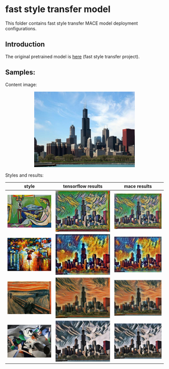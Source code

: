 fast style transfer model
=====

This folder contains fast style transfer MACE model deployment configurations.

Introduction
---
The original pretrained model is [here](https://github.com/lengstrom/fast-style-transfer) (fast style transfer project).

## Samples:

Content image:
<div  align="center">
<img src="imgs/content/chicago.jpg" width = "320" height = "240" alt="chicago" />
</div>

Styles and results:

| style | tensorflow results | mace results |
| :---: | :----: | :----: |
| ![la_muse](imgs/style/la_muse.jpg) | ![](imgs/tf-results/chicago_la_muse.jpg)|  ![](imgs/mace-results/chicago_la_muse.jpg)  |
| ![rain_princess](imgs/style/rain_princess.jpg) | ![](imgs/tf-results/chicago_rain_princess.jpg)|  ![](imgs/mace-results/chicago_rain_princess.jpg)  |
| ![scream](imgs/style/the_scream.jpg) | ![](imgs/tf-results/chicago_scream.jpg)|  ![](imgs/mace-results/chicago_scream.jpg)  |
| ![udnie](imgs/style/udnie.jpg) | ![](imgs/tf-results/chicago_udnie.jpg)|  ![](imgs/mace-results/chicago_udnie.jpg)  |
